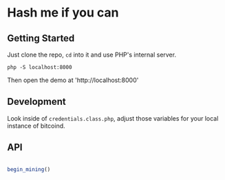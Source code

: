 # Hash me if you can

## Getting Started

Just clone the repo, `cd` into it and use PHP's internal server.

`php -S localhost:8000`

Then open the demo at 'http://localhost:8000'

##  Development
Look inside of `credentials.class.php`, adjust those variables for your local instance of bitcoind.

## API

```JavaScript

begin_mining()


```
